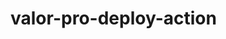 # valor-pro-deploy-action

















































































